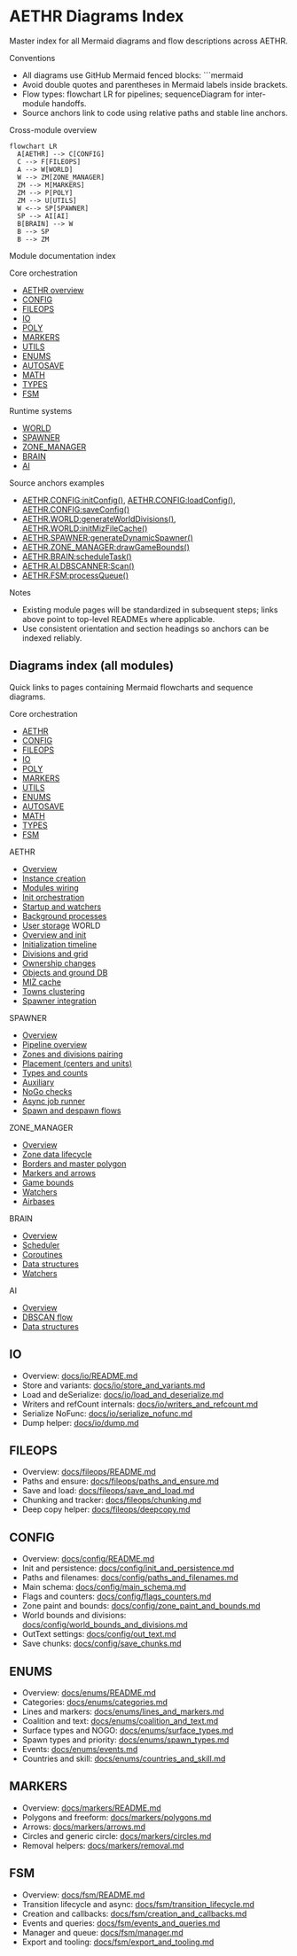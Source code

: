 # AETHR Diagrams Index

Master index for all Mermaid diagrams and flow descriptions across AETHR.

Conventions
- All diagrams use GitHub Mermaid fenced blocks: ```mermaid
- Avoid double quotes and parentheses in Mermaid labels inside brackets.
- Flow types: flowchart LR for pipelines; sequenceDiagram for inter-module handoffs.
- Source anchors link to code using relative paths and stable line anchors.

Cross-module overview

```mermaid
flowchart LR
  A[AETHR] --> C[CONFIG]
  C --> F[FILEOPS]
  A --> W[WORLD]
  W --> ZM[ZONE_MANAGER]
  ZM --> M[MARKERS]
  ZM --> P[POLY]
  ZM --> U[UTILS]
  W <--> SP[SPAWNER]
  SP --> AI[AI]
  B[BRAIN] --> W
  B --> SP
  B --> ZM
```

Module documentation index

Core orchestration
- [AETHR overview](aethr/README.md)
- [CONFIG](config/README.md)
- [FILEOPS](fileops/README.md)
- [IO](io/README.md)
- [POLY](poly/README.md)
- [MARKERS](markers/README.md)
- [UTILS](utils/README.md)
- [ENUMS](enums/README.md)
- [AUTOSAVE](autosave/README.md)
- [MATH](math/README.md)
- [TYPES](types/README.md)
- [FSM](fsm/README.md)

Runtime systems
- [WORLD](world/README.md)
- [SPAWNER](spawner/README.md)
- [ZONE_MANAGER](zone_manager/README.md)
- [BRAIN](brain/README.md)
- [AI](ai/README.md)

Source anchors examples
- [AETHR.CONFIG:initConfig()](../dev/CONFIG_.lua:364), [AETHR.CONFIG:loadConfig()](../dev/CONFIG_.lua:380), [AETHR.CONFIG:saveConfig()](../dev/CONFIG_.lua:404)
- [AETHR.WORLD:generateWorldDivisions()](../dev/WORLD.lua:1156), [AETHR.WORLD:initMizFileCache()](../dev/WORLD.lua:90)
- [AETHR.SPAWNER:generateDynamicSpawner()](../dev/SPAWNER.lua:563)
- [AETHR.ZONE_MANAGER:drawGameBounds()](../dev/ZONE_MANAGER.lua:931)
- [AETHR.BRAIN:scheduleTask()](../dev/BRAIN.lua:277)
- [AETHR.AI.DBSCANNER:Scan()](../dev/_AI.lua:319)
- [AETHR.FSM:processQueue()](../dev/FSM.lua:515)

Notes
- Existing module pages will be standardized in subsequent steps; links above point to top-level READMEs where applicable.
- Use consistent orientation and section headings so anchors can be indexed reliably.
## Diagrams index (all modules)

Quick links to pages containing Mermaid flowcharts and sequence diagrams.

Core orchestration
- [AETHR](aethr/README.md)
- [CONFIG](config/README.md)
- [FILEOPS](fileops/README.md)
- [IO](io/README.md)
- [POLY](poly/README.md)
- [MARKERS](markers/README.md)
- [UTILS](utils/README.md)
- [ENUMS](enums/README.md)
- [AUTOSAVE](autosave/README.md)
- [MATH](math/README.md)
- [TYPES](types/README.md)
- [FSM](fsm/README.md)

AETHR
- [Overview](aethr/README.md)
- [Instance creation](aethr/instance_creation.md)
- [Modules wiring](aethr/modules_wiring.md)
- [Init orchestration](aethr/init.md)
- [Startup and watchers](aethr/startup_and_watchers.md)
- [Background processes](aethr/background_processes.md)
- [User storage](aethr/user_storage.md)
WORLD
- [Overview and init](world/README.md)
- [Initialization timeline](world/initialization.md)
- [Divisions and grid](world/divisions.md)
- [Ownership changes](world/ownership.md)
- [Objects and ground DB](world/objects_and_db.md)
- [MIZ cache](world/miz_cache.md)
- [Towns clustering](world/towns.md)
- [Spawner integration](world/spawner_integration.md)

SPAWNER
- [Overview](spawner/README.md)
- [Pipeline overview](spawner/pipeline.md)
- [Zones and divisions pairing](spawner/zones_and_divisions.md)
- [Placement (centers and units)](spawner/placement.md)
- [Types and counts](spawner/types_and_counts.md)
- [Auxiliary](spawner/auxiliary.md)
- [NoGo checks](spawner/nogo.md)
- [Async job runner](spawner/async.md)
- [Spawn and despawn flows](spawner/spawn_despawn.md)

ZONE_MANAGER
- [Overview](zone_manager/README.md)
- [Zone data lifecycle](zone_manager/zone_data.md)
- [Borders and master polygon](zone_manager/borders_and_master.md)
- [Markers and arrows](zone_manager/markers_and_arrows.md)
- [Game bounds](zone_manager/game_bounds.md)
- [Watchers](zone_manager/watchers.md)
- [Airbases](zone_manager/airbases.md)

BRAIN
- [Overview](brain/README.md)
- [Scheduler](brain/scheduler.md)
- [Coroutines](brain/coroutines.md)
- [Data structures](brain/data_structures.md)
- [Watchers](brain/watchers.md)

AI
- [Overview](ai/README.md)
- [DBSCAN flow](ai/dbscan.md)
- [Data structures](ai/data_structures.md)
## IO

- Overview: [docs/io/README.md](io/README.md)
- Store and variants: [docs/io/store_and_variants.md](io/store_and_variants.md)
- Load and deSerialize: [docs/io/load_and_deserialize.md](io/load_and_deserialize.md)
- Writers and refCount internals: [docs/io/writers_and_refcount.md](io/writers_and_refcount.md)
- Serialize NoFunc: [docs/io/serialize_nofunc.md](io/serialize_nofunc.md)
- Dump helper: [docs/io/dump.md](io/dump.md)
## FILEOPS

- Overview: [docs/fileops/README.md](fileops/README.md)
- Paths and ensure: [docs/fileops/paths_and_ensure.md](fileops/paths_and_ensure.md)
- Save and load: [docs/fileops/save_and_load.md](fileops/save_and_load.md)
- Chunking and tracker: [docs/fileops/chunking.md](fileops/chunking.md)
- Deep copy helper: [docs/fileops/deepcopy.md](fileops/deepcopy.md)
## CONFIG

- Overview: [docs/config/README.md](config/README.md)
- Init and persistence: [docs/config/init_and_persistence.md](config/init_and_persistence.md)
- Paths and filenames: [docs/config/paths_and_filenames.md](config/paths_and_filenames.md)
- Main schema: [docs/config/main_schema.md](config/main_schema.md)
- Flags and counters: [docs/config/flags_counters.md](config/flags_counters.md)
- Zone paint and bounds: [docs/config/zone_paint_and_bounds.md](config/zone_paint_and_bounds.md)
- World bounds and divisions: [docs/config/world_bounds_and_divisions.md](config/world_bounds_and_divisions.md)
- OutText settings: [docs/config/out_text.md](config/out_text.md)
- Save chunks: [docs/config/save_chunks.md](config/save_chunks.md)
## ENUMS

- Overview: [docs/enums/README.md](enums/README.md)
- Categories: [docs/enums/categories.md](enums/categories.md)
- Lines and markers: [docs/enums/lines_and_markers.md](enums/lines_and_markers.md)
- Coalition and text: [docs/enums/coalition_and_text.md](enums/coalition_and_text.md)
- Surface types and NOGO: [docs/enums/surface_types.md](enums/surface_types.md)
- Spawn types and priority: [docs/enums/spawn_types.md](enums/spawn_types.md)
- Events: [docs/enums/events.md](enums/events.md)
- Countries and skill: [docs/enums/countries_and_skill.md](enums/countries_and_skill.md)
## MARKERS

- Overview: [docs/markers/README.md](markers/README.md)
- Polygons and freeform: [docs/markers/polygons.md](markers/polygons.md)
- Arrows: [docs/markers/arrows.md](markers/arrows.md)
- Circles and generic circle: [docs/markers/circles.md](markers/circles.md)
- Removal helpers: [docs/markers/removal.md](markers/removal.md)
## FSM

- Overview: [docs/fsm/README.md](fsm/README.md)
- Transition lifecycle and async: [docs/fsm/transition_lifecycle.md](fsm/transition_lifecycle.md)
- Creation and callbacks: [docs/fsm/creation_and_callbacks.md](fsm/creation_and_callbacks.md)
- Events and queries: [docs/fsm/events_and_queries.md](fsm/events_and_queries.md)
- Manager and queue: [docs/fsm/manager.md](fsm/manager.md)
- Export and tooling: [docs/fsm/export_and_tooling.md](fsm/export_and_tooling.md)